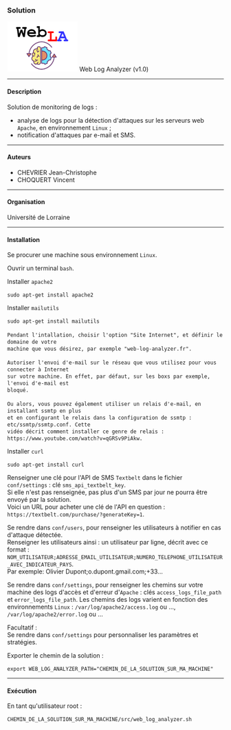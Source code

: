 ### Solution
![Icone Web LOg Analyzer](doc/web_log_analyzer.png)  Web Log Analyzer (v1.0)


---------------------------------------------------------------------------------------------
#### Description
Solution de monitoring de logs :
- analyse de logs pour la détection d'attaques sur les serveurs web `Apache`, en 
  environnement `Linux` ;
- notification d'attaques par e-mail et SMS.


---------------------------------------------------------------------------------------------
#### Auteurs
- CHEVRIER Jean-Christophe
- CHOQUERT Vincent


---------------------------------------------------------------------------------------------
#### Organisation
Université de Lorraine


---------------------------------------------------------------------------------------------
#### Installation

Se procurer une machine sous environnement `Linux`.

Ouvrir un terminal `bash`.

Installer `apache2` 

	sudo apt-get install apache2

Installer `mailutils` 

	sudo apt-get install mailutils 

	Pendant l'intallation, choisir l'option "Site Internet", et définir le domaine de votre 
	machine que vous désirez, par exemple "web-log-analyzer.fr".

  	Autoriser l'envoi d'e-mail sur le réseau que vous utilisez pour vous connecter à Internet
	sur votre machine. En effet, par défaut, sur les boxs par exemple, l'envoi d'e-mail est 
	bloqué.

  	Ou alors, vous pouvez également utiliser un relais d'e-mail, en installant ssmtp en plus
	et en configurant le relais dans la configuration de ssmtp : etc/ssmtp/ssmtp.conf. Cette 
	vidéo décrit comment installer ce genre de relais : https://www.youtube.com/watch?v=qGRSv9PiAkw.

Installer `curl`
	
	sudo apt-get install curl

Renseigner une clé pour l'API de SMS `Textbelt` dans le fichier `conf/settings` : clé `sms_api_textbelt_key`. 
<br>Si elle n'est pas renseignée, pas plus d'un SMS par jour ne pourra être envoyé par la solution.
<br>Voici un URL pour acheter une clé de l'API en question : `https://textbelt.com/purchase/?generateKey=1`. 

Se rendre dans `conf/users`, pour renseigner les utilisateurs à notifier en cas d'attaque détectée.
<br>Renseigner les utilisateurs ainsi : un utilisateur par ligne, décrit avec ce format :
<br>`NOM_UTILISATEUR;ADRESSE_EMAIL_UTILISATEUR;NUMERO_TELEPHONE_UTILISATEUR_AVEC_INDICATEUR_PAYS`.
<br>Par exemple: Olivier Dupont;o.dupont.gmail.com;+33...

Se rendre dans `conf/settings`, pour renseigner les chemins sur votre machine des logs d'accès et 
d'erreur d'`Apache` : clés `access_logs_file_path` et `error_logs_file_path`. Les chemins des logs
varient en fonction des environnements `Linux` : `/var/log/apache2/access.log` ou ..., `/var/log/apache2/error.log` ou ...

Facultatif : 
<br>Se rendre dans `conf/settings` pour personnaliser les paramètres et stratégies.

Exporter le chemin de la solution :
        
	export WEB_LOG_ANALYZER_PATH="CHEMIN_DE_LA_SOLUTION_SUR_MA_MACHINE"


----------------------------------------------------------------------------------------------
#### Exécution

En tant qu'utilisateur root :

	CHEMIN_DE_LA_SOLUTION_SUR_MA_MACHINE/src/web_log_analyzer.sh
